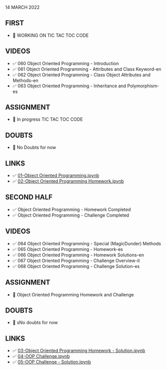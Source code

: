 14 MARCH 2022

## FIRST

 - 🚧 WORKING ON TIC TAC TOC CODE

## VIDEOS

 - ✅ 060 Object Oriented Programming - Introduction
 - ✅ 061 Object Oriented Programming - Attributes and Class Keyword-en
 - ✅ 062 Object Oriented Programming - Class Object Attributes and Methods-en
 - ✅ 063 Object Oriented Programming - Inheritance and Polymorphism-es

## ASSIGNMENT

- 🚧 In progress TIC TAC TOC CODE

## DOUBTS

- 🚫 No Doubts for now

## LINKS

- ✅ [01-Object Oriented Programming.ipynb](https://github.com/Pierian-Data/Complete-Python-3-Bootcamp/blob/master/05-Object%20Oriented%20Programming/01-Object%20Oriented%20Programming.ipynb)
- ✅ [02-Object Oriented Programming Homework.ipynb](https://github.com/Pierian-Data/Complete-Python-3-Bootcamp/blob/master/05-Object%20Oriented%20Programming/02-Object%20Oriented%20Programming%20Homework.ipynb)

## SECOND HALF

- ✅ Object Oriented Programming - Homework Completed
- ✅ Object Oriented Programming - Challenge Completed

## VIDEOS

 - ✅ 064 Object Oriented Programming - Special (MagicDunder) Methods
 - ✅ 065 Object Oriented Programming - Homework-es
 - ✅ 066 Object Oriented Programming - Homework Solutions-en
 - ✅ 067 Object Oriented Programming - Challenge Overview-it
 - ✅ 068 Object Oriented Programming - Challenge Solution-es

## ASSIGNMENT

- 🚧 Object Oriented Programming Homework and Challenge

## DOUBTS

- 🚫 sNo doubts for now

## LINKS
 
 - ✅ [03-Object Oriented Programming Homework - Solution.ipynb](https://github.com/Pierian-Data/Complete-Python-3-Bootcamp/blob/master/05-Object%20Oriented%20Programming/03-Object%20Oriented%20Programming%20Homework%20-%20Solution.ipynb)
 - ✅ [04-OOP Challenge.ipynb](https://github.com/Pierian-Data/Complete-Python-3-Bootcamp/blob/master/05-Object%20Oriented%20Programming/04-OOP%20Challenge.ipynb)
 - ✅ [05-OOP Challenge - Solution.ipynb](https://github.com/Pierian-Data/Complete-Python-3-Bootcamp/blob/master/05-Object%20Oriented%20Programming/05-OOP%20Challenge%20-%20Solution.ipynb)